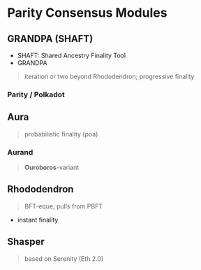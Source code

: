 # Parity Consensus Modules


## GRANDPA (SHAFT)
* SHAFT: Shared Ancestry Finality Tool
* GRANDPA

> iteration or two beyond Rhododendron; progressive finality

### Parity / Polkadot

## Aura
> probabilistic finality (poa)

### Aurand
> **Ouroboros**-variant

## Rhododendron
> BFT-eque; pulls from PBFT

* instant finality

## Shasper
> based on Serenity (Eth 2.0)
